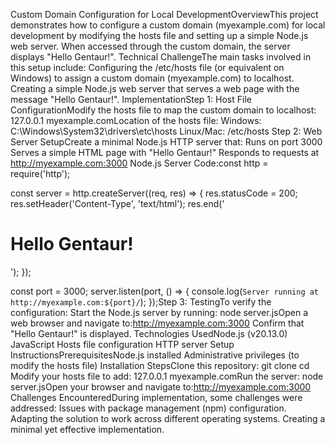 Custom Domain Configuration for Local DevelopmentOverviewThis project demonstrates how to configure a custom domain (myexample.com) for local development by modifying the hosts file and setting up a simple Node.js web server. When accessed through the custom domain, the server displays "Hello Gentaur!".
Technical ChallengeThe main tasks involved in this setup include:
Configuring the /etc/hosts file (or equivalent on Windows) to assign a custom domain (myexample.com) to localhost.
Creating a simple Node.js web server that serves a web page with the message "Hello Gentaur!".
ImplementationStep 1: Host File ConfigurationModify the hosts file to map the custom domain to localhost:
127.0.0.1 myexample.comLocation of the hosts file:
Windows: C:\Windows\System32\drivers\etc\hosts
Linux/Mac: /etc/hosts
Step 2: Web Server SetupCreate a minimal Node.js HTTP server that:
Runs on port 3000
Serves a simple HTML page with "Hello Gentaur!"
Responds to requests at http://myexample.com:3000
Node.js Server Code:const http = require('http');

const server = http.createServer((req, res) => {
  res.statusCode = 200;
  res.setHeader('Content-Type', 'text/html');
  res.end('<html><head><title>myexample.com</title></head><body><h1>Hello Gentaur!</h1></body></html>');
});

const port = 3000;
server.listen(port, () => {
  console.log(`Server running at http://myexample.com:${port}/`);
});Step 3: TestingTo verify the configuration:
Start the Node.js server by running:
node server.jsOpen a web browser and navigate to:http://myexample.com:3000
Confirm that "Hello Gentaur!" is displayed.
Technologies UsedNode.js (v20.13.0)
JavaScript
Hosts file configuration
HTTP server
Setup InstructionsPrerequisitesNode.js installed
Administrative privileges (to modify the hosts file)
Installation StepsClone this repository:
git clone <repository-url>
cd <repository-folder>Modify your hosts file to add:
127.0.0.1 myexample.comRun the server:
node server.jsOpen your browser and navigate to:http://myexample.com:3000
Challenges EncounteredDuring implementation, some challenges were addressed:
Issues with package management (npm) configuration.
Adapting the solution to work across different operating systems.
Creating a minimal yet effective implementation.
